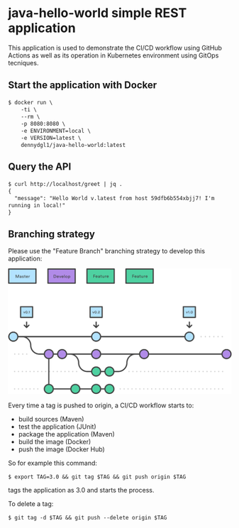 # java-hello-world simple REST application

This application is used to demonstrate the CI/CD workflow using GitHub Actions as well as its operation in Kubernetes environment using GitOps tecniques.

## Start the application with Docker

```console
$ docker run \
    -ti \
    --rm \
    -p 8080:8080 \
    -e ENVIRONMENT=local \
    -e VERSION=latest \
    dennydgl1/java-hello-world:latest
```

## Query the API

```console
$ curl http://localhost/greet | jq .
{
  "message": "Hello World v.latest from host 59dfb6b554xbjj7! I'm running in local!"
}
```

## Branching strategy

Please use the "Feature Branch" branching strategy to develop this application:

![feature branch](img/1.png)

Every time a tag is pushed to origin, a CI/CD workflow starts to:

- build sources (Maven)
- test the application (JUnit)
- package the application (Maven)
- build the image (Docker)
- push the image (Docker Hub)

So for example this command:

```console
$ export TAG=3.0 && git tag $TAG && git push origin $TAG 
```
tags the application as 3.0 and starts the process.

To delete a tag:

```console
$ git tag -d $TAG && git push --delete origin $TAG
```
